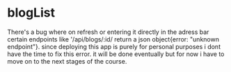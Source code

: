 # blogList 
There's a bug where on refresh or entering it directly in the adress bar certain endpoints like '/api/blogs/:id/ return a json object{error: "unknown endpoint"}.
since deploying this app is purely for personal purposes i dont have the time to fix this error. it will be done eventually but for now i have to move on to the next stages of the course.
